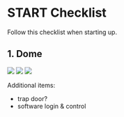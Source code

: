 # START Checklist

Follow this checklist when starting up.

## 1. Dome

![](https://raw.githubusercontent.com/astrohr/dagor_tca/master/wiki_files/img/checklist_start/0000.png)
![](https://raw.githubusercontent.com/astrohr/dagor_tca/master/wiki_files/img/checklist_start/0001.png)
![](https://raw.githubusercontent.com/astrohr/dagor_tca/master/wiki_files/img/checklist_start/0005.png)


Additional items:

 - trap door?
 - software login & control